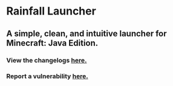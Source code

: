 # Rainfall Launcher
## A simple, clean, and intuitive launcher for Minecraft: Java Edition.

### View the changelogs [here.](https://rainfallmc.github.io/changelog/l)
### Report a vulnerability [here.](https://rainfallmc.github.io/policies/l/security.md)
